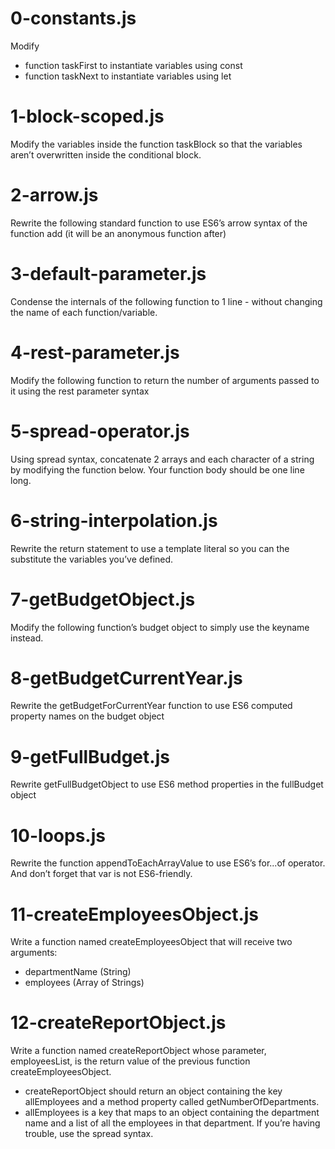# 0-constants.js
Modify
- function taskFirst to instantiate variables using const
- function taskNext to instantiate variables using let

# 1-block-scoped.js
Modify the variables inside the function taskBlock so that the variables aren’t overwritten inside the conditional block.

# 2-arrow.js
Rewrite the following standard function to use ES6’s arrow syntax of the function add (it will be an anonymous function after)

# 3-default-parameter.js
Condense the internals of the following function to 1 line - without changing the name of each function/variable.

# 4-rest-parameter.js
Modify the following function to return the number of arguments passed to it using the rest parameter syntax

# 5-spread-operator.js
Using spread syntax, concatenate 2 arrays and each character of a string by modifying the function below. Your function body should be one line long.

# 6-string-interpolation.js
Rewrite the return statement to use a template literal so you can the substitute the variables you’ve defined.

# 7-getBudgetObject.js
Modify the following function’s budget object to simply use the keyname instead.

# 8-getBudgetCurrentYear.js
Rewrite the getBudgetForCurrentYear function to use ES6 computed property names on the budget object

# 9-getFullBudget.js
Rewrite getFullBudgetObject to use ES6 method properties in the fullBudget object

# 10-loops.js
Rewrite the function appendToEachArrayValue to use ES6’s for...of operator. And don’t forget that var is not ES6-friendly.

# 11-createEmployeesObject.js
Write a function named createEmployeesObject that will receive two arguments:
- departmentName (String)
- employees (Array of Strings)

# 12-createReportObject.js
Write a function named createReportObject whose parameter, employeesList, is the return value of the previous function createEmployeesObject.
- createReportObject should return an object containing the key allEmployees and a method property called getNumberOfDepartments.
- allEmployees is a key that maps to an object containing the department name and a list of all the employees in that department. If you’re having trouble, use the spread syntax.

